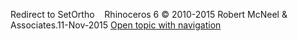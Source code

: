 ---
---

Redirect to SetOrtho&#160;
&#160;
Rhinoceros 6 © 2010-2015 Robert McNeel &amp; Associates.11-Nov-2015
 [Open topic with navigation](setortho.html) 

